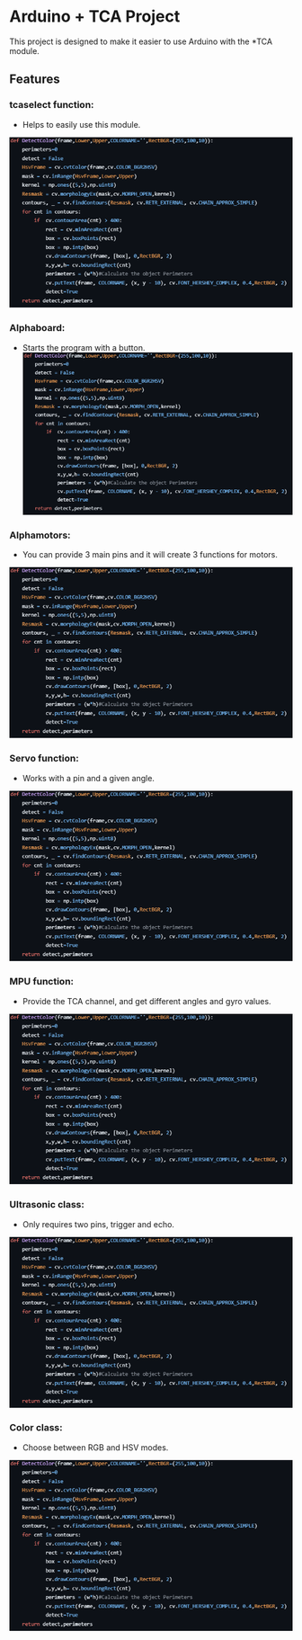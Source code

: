 # Arduino + TCA Project

This project is designed to make it easier to use Arduino with the *TCA module.

## Features
### tcaselect function:
-  Helps to easily use this module.

![Function code](https://github.com/AlphaRoboticsTeam/Color-Detection/blob/main/detectColorFunction.png) 
### Alphaboard:
- Starts the program with a button.
![Function code](https://github.com/AlphaRoboticsTeam/Color-Detection/blob/main/detectColorFunction.png) 
### Alphamotors: 
- You can provide 3 main pins and it will create 3 functions for motors.

![Function code](https://github.com/AlphaRoboticsTeam/Color-Detection/blob/main/detectColorFunction.png) 
### Servo function:
- Works with a pin and a given angle.

![Function code](https://github.com/AlphaRoboticsTeam/Color-Detection/blob/main/detectColorFunction.png)  
### MPU function: 
- Provide the TCA channel, and get different angles and gyro values.

![Function code](https://github.com/AlphaRoboticsTeam/Color-Detection/blob/main/detectColorFunction.png)
### Ultrasonic class:
- Only requires two pins, trigger and echo.

![Function code](https://github.com/AlphaRoboticsTeam/Color-Detection/blob/main/detectColorFunction.png)
### Color class:
- Choose between RGB and HSV modes.

![Function code](https://github.com/AlphaRoboticsTeam/Color-Detection/blob/main/detectColorFunction.png)
